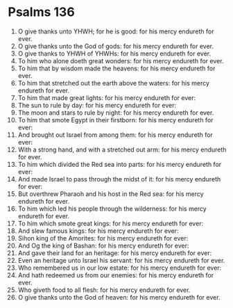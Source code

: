 ﻿# Psalms 136
1. O give thanks unto YHWH; for he is good: for his mercy endureth for ever. 
2. O give thanks unto the God of gods: for his mercy endureth for ever. 
3. O give thanks to YHWH of YHWHs: for his mercy endureth for ever. 
4. To him who alone doeth great wonders: for his mercy endureth for ever. 
5. To him that by wisdom made the heavens: for his mercy endureth for ever. 
6. To him that stretched out the earth above the waters: for his mercy endureth for ever. 
7. To him that made great lights: for his mercy endureth for ever: 
8. The sun to rule by day: for his mercy endureth for ever: 
9. The moon and stars to rule by night: for his mercy endureth for ever. 
10. To him that smote Egypt in their firstborn: for his mercy endureth for ever: 
11. And brought out Israel from among them: for his mercy endureth for ever: 
12. With a strong hand, and with a stretched out arm: for his mercy endureth for ever. 
13. To him which divided the Red sea into parts: for his mercy endureth for ever: 
14. And made Israel to pass through the midst of it: for his mercy endureth for ever: 
15. But overthrew Pharaoh and his host in the Red sea: for his mercy endureth for ever. 
16. To him which led his people through the wilderness: for his mercy endureth for ever. 
17. To him which smote great kings: for his mercy endureth for ever: 
18. And slew famous kings: for his mercy endureth for ever: 
19. Sihon king of the Amorites: for his mercy endureth for ever: 
20. And Og the king of Bashan: for his mercy endureth for ever: 
21. And gave their land for an heritage: for his mercy endureth for ever: 
22. Even an heritage unto Israel his servant: for his mercy endureth for ever. 
23. Who remembered us in our low estate: for his mercy endureth for ever: 
24. And hath redeemed us from our enemies: for his mercy endureth for ever. 
25. Who giveth food to all flesh: for his mercy endureth for ever. 
26. O give thanks unto the God of heaven: for his mercy endureth for ever. 
